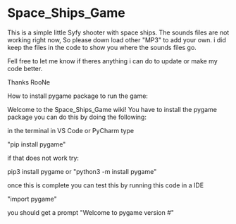 # Space_Ships_Game
This is a simple little Syfy shooter with space ships.
The sounds files are not working right now, So please down load other "MP3" to add your own. i did keep the files in the code to show you where the sounds files go.

Fell free to let me know if theres anything i can do to update or make my code better.

Thanks RooNe


How to install pygame package to run the game:




Welcome to the Space_Ships_Game wiki! You have to install the pygame package you can do this by doing the following:

in the terminal in VS Code or PyCharm type

"pip install pygame"

if that does not work try:

pip3 install pygame or "python3 -m install pygame"

once this is complete you can test this by running this code in a IDE

"import pygame"

you should get a prompt "Welcome to pygame version #"
